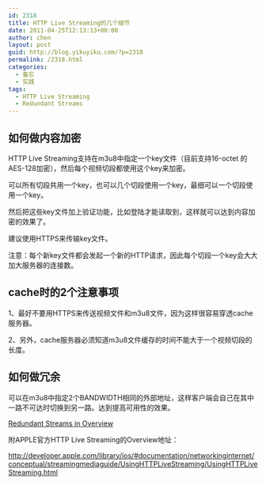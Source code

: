 ```yaml
---
id: 2318
title: HTTP Live Streaming的几个细节
date: 2011-04-25T12:13:13+00:00
author: chen
layout: post
guid: http://blog.yikuyiku.com/?p=2318
permalink: /2318.html
categories:
  - 备忘
  - 实践
tags:
  - HTTP Live Streaming
  - Redundant Streams
---
```

## 如何做内容加密

HTTP Live Streaming支持在m3u8中指定一个key文件（目前支持16-octet 的AES-128加密），然后每个视频切段都使用这个key来加密。
  
可以所有切段共用一个key，也可以几个切段使用一个key，最细可以一个切段使用一个key。
  
然后把这些key文件加上验证功能，比如登陆才能读取到，这样就可以达到内容加密的效果了。
  
建议使用HTTPS来传输key文件。
  
注意：每个新key文件都会发起一个新的HTTP请求，因此每个切段一个key会大大加大服务器的连接数。
  


## cache时的2个注意事项

1、最好不要用HTTPS来传送视频文件和m3u8文件，因为这样很容易穿透cache服务器。
  
2、另外，cache服务器必须知道m3u8文件缓存的时间不能大于一个视频切段的长度。
  


## 如何做冗余

可以在m3u8中指定2个BANDWIDTH相同的外部地址，这样客户端会自己在其中一路不可达时切换到另一路。达到提高可用性的效果。
  
[Redundant Streams in Overview](https://developer.apple.com/library/ios/documentation/NetworkingInternet/Conceptual/StreamingMediaGuide/UsingHTTPLiveStreaming/UsingHTTPLiveStreaming.html#//apple_ref/doc/uid/TP40008332-CH102-SW22)
  


附APPLE官方HTTP Live Streaming的Overview地址：
  
http://developer.apple.com/library/ios/#documentation/networkinginternet/conceptual/streamingmediaguide/UsingHTTPLiveStreaming/UsingHTTPLiveStreaming.html
